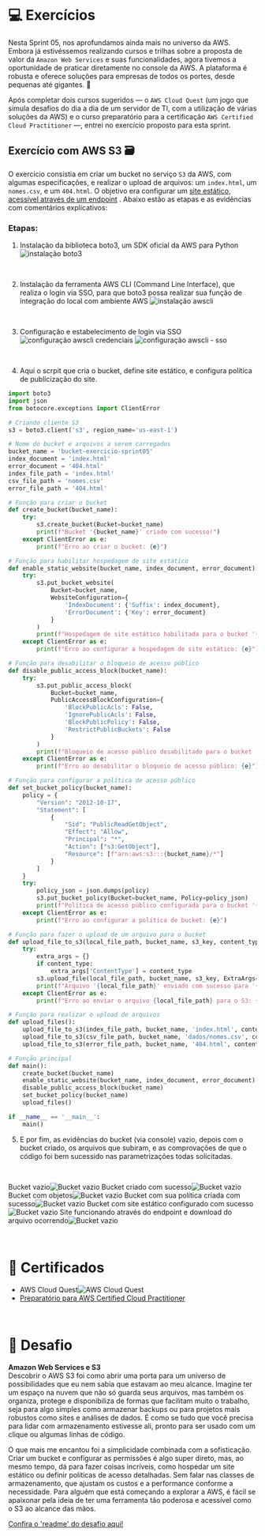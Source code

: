 # 💻 Exercícios

Nesta Sprint 05, nos aprofundamos ainda mais no universo da AWS. Embora já estivéssemos realizando cursos e trilhas sobre a proposta de valor da `Amazon Web Services` e suas funcionalidades, agora tivemos a oportunidade de praticar diretamente no console da AWS. A plataforma é robusta e oferece soluções para empresas de todos os portes, desde pequenas até gigantes. 🚀

Após completar dois cursos sugeridos — o `AWS Cloud Quest` (um jogo que simula desafios do dia a dia de um servidor de TI, com a utilização de várias soluções da AWS) e o curso preparatório para a certificação `AWS Certified Cloud Practitioner` —, entrei no exercício proposto para esta sprint.

## Exercício com AWS S3 🗃️

O exercício consistia em criar um bucket no serviço `S3` da AWS, com algumas especificações, e realizar o upload de arquivos: um `index.html`, um `nomes.csv`, e um `404.html`. O objetivo era configurar um [site estático, acessível através de um endpoint](http://bucket-exercicio-sprint05.s3-website-us-east-1.amazonaws.com/) . Abaixo estão as etapas e as evidências com comentários explicativos:

### Etapas:

1.  Instalação da biblioteca boto3, um SDK oficial da AWS para Python
![instalação boto3](evidencias/ex/01-boto3_install.png)

<br/>

2.  Instalação da ferramenta AWS CLI (Command Line Interface), que realiza o login via SSO, para que boto3 possa realizar sua função de integração do local com ambiente AWS
![instalação awscli](evidencias/ex/02-awscli_install.png)

<br/>

3.  Configuração e estabelecimento de login via SSO
![configuração awscli credenciais](evidencias/ex/03-aws_config_credentials.png)
![configuração awscli - sso](evidencias/ex/04-awscli-sso-config.png)

<br/>

4.  Aqui o scrpit que cria o bucket, define site estático, e configura política de publicização do site.
``` python
import boto3
import json
from botocore.exceptions import ClientError

# Criando cliente S3
s3 = boto3.client('s3', region_name='us-east-1')

# Nome do bucket e arquivos a serem carregados
bucket_name = 'bucket-exercicio-sprint05'
index_document = 'index.html'
error_document = '404.html'
index_file_path = 'index.html'
csv_file_path = 'nomes.csv'
error_file_path = '404.html'

# Função para criar o bucket
def create_bucket(bucket_name):
    try:
        s3.create_bucket(Bucket=bucket_name)
        print(f"Bucket '{bucket_name}' criado com sucesso!")
    except ClientError as e:
        print(f"Erro ao criar o bucket: {e}")

# Função para habilitar hospedagem de site estático
def enable_static_website(bucket_name, index_document, error_document):
    try:
        s3.put_bucket_website(
            Bucket=bucket_name,
            WebsiteConfiguration={
                'IndexDocument': {'Suffix': index_document},
                'ErrorDocument': {'Key': error_document}
            }
        )
        print(f"Hospedagem de site estático habilitada para o bucket '{bucket_name}'!")
    except ClientError as e:
        print(f"Erro ao configurar a hospedagem de site estático: {e}")

# Função para desabilitar o bloqueio de acesso público
def disable_public_access_block(bucket_name):
    try:
        s3.put_public_access_block(
            Bucket=bucket_name,
            PublicAccessBlockConfiguration={
                'BlockPublicAcls': False,
                'IgnorePublicAcls': False,
                'BlockPublicPolicy': False,
                'RestrictPublicBuckets': False
            }
        )
        print(f"Bloqueio de acesso público desabilitado para o bucket '{bucket_name}'!")
    except ClientError as e:
        print(f"Erro ao desabilitar o bloqueio de acesso público: {e}")

# Função para configurar a política de acesso público
def set_bucket_policy(bucket_name):
    policy = {
        "Version": "2012-10-17",
        "Statement": [
            {
                "Sid": "PublicReadGetObject",
                "Effect": "Allow",
                "Principal": "*",
                "Action": ["s3:GetObject"],
                "Resource": [f"arn:aws:s3:::{bucket_name}/*"]
            }
        ]
    }
    try:
        policy_json = json.dumps(policy)
        s3.put_bucket_policy(Bucket=bucket_name, Policy=policy_json)
        print(f"Política de acesso público configurada para o bucket '{bucket_name}'!")
    except ClientError as e:
        print(f"Erro ao configurar a política de bucket: {e}")

# Função para fazer o upload de um arquivo para o bucket
def upload_file_to_s3(local_file_path, bucket_name, s3_key, content_type=None):
    try:
        extra_args = {}
        if content_type:
            extra_args['ContentType'] = content_type
        s3.upload_file(local_file_path, bucket_name, s3_key, ExtraArgs=extra_args)
        print(f"Arquivo '{local_file_path}' enviado com sucesso para '{bucket_name}/{s3_key}'!")
    except ClientError as e:
        print(f"Erro ao enviar o arquivo {local_file_path} para o S3: {e}")

# Função para realizar o upload de arquivos
def upload_files():
    upload_file_to_s3(index_file_path, bucket_name, 'index.html', content_type='text/html')
    upload_file_to_s3(csv_file_path, bucket_name, 'dados/nomes.csv', content_type='text/csv')
    upload_file_to_s3(error_file_path, bucket_name, '404.html', content_type='text/html')

# Função principal
def main():
    create_bucket(bucket_name)
    enable_static_website(bucket_name, index_document, error_document)
    disable_public_access_block(bucket_name)
    set_bucket_policy(bucket_name)
    upload_files()

if __name__ == '__main__':
    main()

```

5.  E por fim, as evidências do bucket (via console) vazio, depois com o bucket criado, os arquivos que subiram, e as comprovações de que o código foi bem sucessido nas parametrizações todas solicitadas.  

<br/>

Bucket vazio![Bucket vazio](evidencias/ex/05-empty_bucket.png)
Bucket criado com sucesso![Bucket vazio](evidencias/ex/06-0-bucket_criado_via_script.png)
Bucket com objetos![Bucket vazio](evidencias/ex/07-objects_in_bucket.png)
Bucket com sua política criada com sucesso![Bucket vazio](evidencias/ex/06-1-policy.png)
Bucket com site estático configurado com sucesso![Bucket vazio](evidencias/ex/06-2-static.png)
Site funcionando através do endpoint e download do arquivo ocorrendo![Bucket vazio](evidencias/ex/08-index-ok_downloading-csv.png)

<br/>

# 📜 Certificados

- AWS Cloud Quest![AWS Cloud Quest](certificados/Badge-Quest-Praticioner.png)
- [Preparatório para AWS Certified Cloud Practitioner](certificados/docker.png)

<br/>  
  
# 🧠 Desafio
**Amazon Web Services e S3**  
Descobrir o AWS S3 foi como abrir uma porta para um universo de possibilidades que eu nem sabia que estavam ao meu alcance. Imagine ter um espaço na nuvem que não só guarda seus arquivos, mas também os organiza, protege e disponibiliza de formas que facilitam muito o trabalho, seja para algo simples como armazenar backups ou para projetos mais robustos como sites e análises de dados. É como se tudo que você precisa para lidar com armazenamento estivesse ali, pronto para ser usado com um clique ou algumas linhas de código.

O que mais me encantou foi a simplicidade combinada com a sofisticação. Criar um bucket e configurar as permissões é algo super direto, mas, ao mesmo tempo, dá para fazer coisas incríveis, como hospedar um site estático ou definir políticas de acesso detalhadas. Sem falar nas classes de armazenamento, que ajustam os custos e a performance conforme a necessidade. Para alguém que está começando a explorar a AWS, é fácil se apaixonar pela ideia de ter uma ferramenta tão poderosa e acessível como o S3 ao alcance das mãos.

[Confira o 'readme' do desafio aqui!](Desafio/README.md)